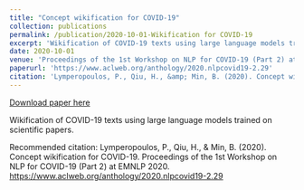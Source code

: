 ```yaml
---
title: "Concept wikification for COVID-19"
collection: publications
permalink: /publication/2020-10-01-Wikification for COVID-19
excerpt: 'Wikification of COVID-19 texts using large language models trained on scientific papers.'
date: 2020-10-01
venue: 'Proceedings of the 1st Workshop on NLP for COVID-19 (Part 2) at EMNLP 2020.'
paperurl: 'https://www.aclweb.org/anthology/2020.nlpcovid19-2.29'
citation: 'Lymperopoulos, P., Qiu, H., &amp; Min, B. (2020). Concept wikification for COVID-19. Proceedings of the 1st Workshop on NLP for COVID-19 (Part 2) at EMNLP 2020. https://www.aclweb.org/anthology/2020.nlpcovid19-2.29'
---
```


<a href='https://www.aclweb.org/anthology/2020.nlpcovid19-2.29'>Download paper here</a>

Wikification of COVID-19 texts using large language models trained on scientific papers.

Recommended citation: Lymperopoulos, P., Qiu, H., & Min, B. (2020). Concept wikification for COVID-19. Proceedings of the 1st Workshop on NLP for COVID-19 (Part 2) at EMNLP 2020. https://www.aclweb.org/anthology/2020.nlpcovid19-2.29